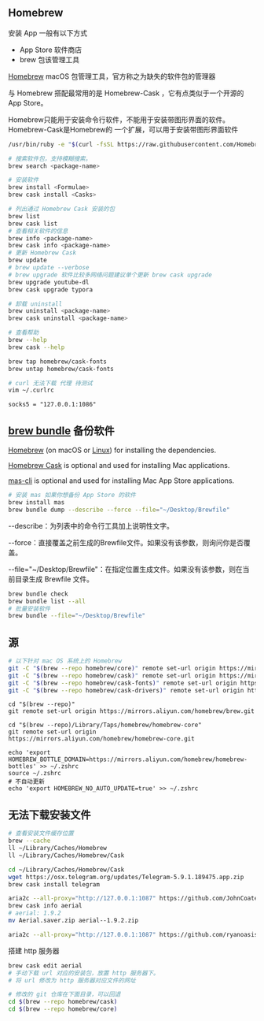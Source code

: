 ## Homebrew

安装 App 一般有以下方式

- App Store 软件商店
- brew  包该管理工具



[Homebrew](https://brew.sh/) macOS 包管理工具，官方称之为缺失的软件包的管理器

与 Homebrew 搭配最常用的是 Homebrew-Cask ，它有点类似于一个开源的 App Store。

Homebrew只能用于安装命令行软件，不能用于安装带图形界面的软件。Homebrew-Cask是Homebrew的 一个扩展，可以用于安装带图形界面软件

```sh
/usr/bin/ruby -e "$(curl -fsSL https://raw.githubusercontent.com/Homebrew/install/master/install)"
```

```sh
# 搜索软件包，支持模糊搜索。  
brew search <package-name>

# 安装软件
brew install <Formulae>
brew cask install <Casks>

# 列出通过 Homebrew Cask 安装的包
brew list
brew cask list
# 查看相关软件的信息
brew info <package-name>
brew cask info <package-name>
# 更新 Homebrew Cask
brew update
# brew update --verbose
# brew upgrade 软件比较多网络问题建议单个更新 brew cask upgrade
brew upgrade youtube-dl
brew cask upgrade typora

# 卸载 uninstall
brew uninstall <package-name>
brew cask uninstall <package-name>

# 查看帮助
brew --help
brew cask --help
```



```sh
brew tap homebrew/cask-fonts
brew untap homebrew/cask-fonts
```



```sh
# curl 无法下载 代理 待测试
vim ~/.curlrc
```

```properties
socks5 = "127.0.0.1:1086"
```





## [brew bundle](https://github.com/Homebrew/homebrew-bundle) 备份软件

[Homebrew](https://github.com/Homebrew/brew) (on macOS or [Linux](https://docs.brew.sh/Homebrew-on-Linux)) for installing the dependencies.

[Homebrew Cask](https://github.com/Homebrew/homebrew-cask) is optional and used for installing Mac applications.

[mas-cli](https://github.com/argon/mas) is optional and used for installing Mac App Store applications.



```sh
# 安装 mas 如果你想备份 App Store 的软件
brew install mas
brew bundle dump --describe --force --file="~/Desktop/Brewfile"
```

--describe：为列表中的命令行工具加上说明性文字。

--force：直接覆盖之前生成的Brewfile文件。如果没有该参数，则询问你是否覆盖。

--file="~/Desktop/Brewfile"：在指定位置生成文件。如果没有该参数，则在当前目录生成 Brewfile 文件。

```sh
brew bundle check
brew bundle list --all
# 批量安装软件
brew bundle --file="~/Desktop/Brewfile"
```





## 源

```sh
# 以下针对 mac OS 系统上的 Homebrew
git -C "$(brew --repo homebrew/core)" remote set-url origin https://mirrors.tuna.tsinghua.edu.cn/git/homebrew/homebrew-core.git
git -C "$(brew --repo homebrew/cask)" remote set-url origin https://mirrors.tuna.tsinghua.edu.cn/git/homebrew/homebrew-cask.git
git -C "$(brew --repo homebrew/cask-fonts)" remote set-url origin https://mirrors.tuna.tsinghua.edu.cn/git/homebrew/homebrew-cask-fonts.git
git -C "$(brew --repo homebrew/cask-drivers)" remote set-url origin https://mirrors.tuna.tsinghua.edu.cn/git/homebrew/homebrew-cask-drivers.git
```



```shell
cd "$(brew --repo)" 
git remote set-url origin https://mirrors.aliyun.com/homebrew/brew.git 

cd "$(brew --repo)/Library/Taps/homebrew/homebrew-core" 
git remote set-url origin https://mirrors.aliyun.com/homebrew/homebrew-core.git 

echo 'export HOMEBREW_BOTTLE_DOMAIN=https://mirrors.aliyun.com/homebrew/homebrew-bottles' >> ~/.zshrc
source ~/.zshrc
# 不自动更新
echo 'export HOMEBREW_NO_AUTO_UPDATE=true' >> ~/.zshrc
```







## 无法下载安装文件

```sh
# 查看安装文件缓存位置
brew --cache
ll ~/Library/Caches/Homebrew
ll ~/Library/Caches/Homebrew/Cask

cd ~/Library/Caches/Homebrew/Cask
wget https://osx.telegram.org/updates/Telegram-5.9.1.189475.app.zip
brew cask install telegram

aria2c --all-proxy="http://127.0.0.1:1087" https://github.com/JohnCoates/Aerial/releases/download/v1.9.2/Aerial.saver.zip
brew cask info aerial
# aerial: 1.9.2
mv Aerial.saver.zip aerial--1.9.2.zip

aria2c --all-proxy="http://127.0.0.1:1087" https://github.com/ryanoasis/nerd-fonts/releases/download/v2.1.0/Hack.zip
```



搭建 http 服务器

```sh
brew cask edit aerial
# 手动下载 url 对应的安装包，放置 http 服务器下。
# 将 url 修改为 http 服务器对应文件的网址

# 修改的 git 仓库在下面目录，可以回退
cd $(brew --repo homebrew/cask)
cd $(brew --repo homebrew/core)
```

